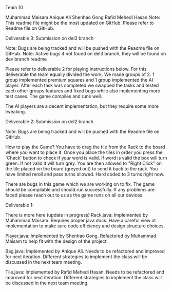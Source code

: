 Team 10

Muhammad Maisam
Anique Ali
Shenhao Gong
Rafid Mehedi Hasan
Note: This readme file might be the most updated on GitHub. Please refer to Readme file on GitHub.

Deliverable 3: Submission on del3 branch

Note: Bugs are being tracked and will be pushed with the Readme file on GitHub.
Note: Active bugs if not found on del3 branch, they will be found on dev branch readme

Please refer to deliverable 2 for playing instructions below.
For this deliverable the team equally divided the work. We made groups of 2. 1 group implemented premium squares and 1 group implemented the AI player. After each task was completed we swapped the tasks and tested each other groups features and fixed bugs while also implementing more test cases. The game compiles and runs well.

The AI players are a decent implementation, but they require some more tweaking.

Deliverable 2: Submission on del2 branch

Note: Bugs are being tracked and will be pushed with the Readme file on GitHub. 

How to play the Game?
You have to drag the tile from the Rack to the board where you want to place it. 
Once you place the tiles in order you press the 'Check' button to check if your word is valid. If word is valid the box will turn green. If not valid it will turn grey. You are then allowed to "Right Click" on the tile placed on the board (greyed out) to send it back to the rack. You have limited reroll and pass turns allowed. Hard coded to 3 turns right now.

There are bugs in this game which we are working on to fix. The game should be compilable and should run successfully. If any problems are faced please reach out to us as the game runs on all our devices.

Deliverable 1:

There is more here (update in progress)
Rack.java:
Implemented by Muhammad Maisam.
Requires proper java docs.
Have a careful view at implementation to make sure code efficiency and design structure choices.

Player.java: 
Implemented by Shenhao Gong.
Refactored by Muhammad Maisam to help fit with the design of the project.

Bag.java:
Implemented by Anique Ali.
Needs to be refactored and improved for next iteration.
Different strategies to implement the class will be discussed in the next team meeting.

Tile.java:
Implemented by Rafid Mehedi Hasan. 
Needs to be refactored and improved for next iteration. 
Different strategies to implement the class will be discussed in the next team meeting.


